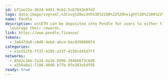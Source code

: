 ```yaml
---
id: b71ae22e-3b24-4491-9cb2-5c67843e9fd3
logo: data:image/svg+xml,%3Csvg%20width%3D%2280%22%20height%3D%2280%22%20viewBox%3D%220%200%2080%2080%22%20fill%3D%22none%22%20xmlns%3D%22http%3A%2F%2Fwww.w3.org%2F2000%2Fsvg%22%3E%0A%3Cg%20clip-path%3D%22url(%23clip0_4488_1961)%22%3E%0A%3Cg%20filter%3D%22url(%23filter0_f_4488_1961)%22%3E%0A%3Cpath%20d%3D%22M36.4009%2050.8052C46.5633%2050.8052%2054.8015%2042.567%2054.8015%2032.4046C54.8015%2022.2422%2046.5633%2014.0039%2036.4009%2014.0039C26.2385%2014.0039%2018.0002%2022.2422%2018.0002%2032.4046C18.0002%2042.567%2026.2385%2050.8052%2036.4009%2050.8052Z%22%20fill%3D%22%23DEDEDE%22%2F%3E%0A%3Cpath%20d%3D%22M28.1229%2060.004C33.7136%2060.004%2038.2457%2055.4719%2038.2457%2049.8812C38.2457%2044.2905%2033.7136%2039.7583%2028.1229%2039.7583C22.5322%2039.7583%2018%2044.2905%2018%2049.8812C18%2055.4719%2022.5322%2060.004%2028.1229%2060.004Z%22%20fill%3D%22%2328437C%22%2F%3E%0A%3Cpath%20fill-rule%3D%22evenodd%22%20clip-rule%3D%22evenodd%22%20d%3D%22M38.1933%2050.7191C37.6035%2050.7761%2037.0056%2050.8053%2036.4009%2050.8053C29.96%2050.8053%2024.2921%2047.4961%2021.0046%2042.4851C22.8332%2040.6764%2025.3476%2039.5596%2028.1229%2039.5596C33.7136%2039.5596%2038.2457%2044.0917%2038.2457%2049.6824C38.2457%2050.0324%2038.228%2050.3783%2038.1933%2050.7191Z%22%20fill%3D%22%231B2D4E%22%2F%3E%0A%3Cmask%20id%3D%22mask0_4488_1961%22%20style%3D%22mask-type%3Aalpha%22%20maskUnits%3D%22userSpaceOnUse%22%20x%3D%2227%22%20y%3D%2215%22%20width%3D%223%22%20height%3D%2228%22%3E%0A%3Cpath%20fill-rule%3D%22evenodd%22%20clip-rule%3D%22evenodd%22%20d%3D%22M27.0095%2042.1767V15.0474H29.2661V42.1767H27.0095Z%22%20fill%3D%22white%22%2F%3E%0A%3C%2Fmask%3E%0A%3Cg%20mask%3D%22url(%23mask0_4488_1961)%22%3E%0A%3Cpath%20d%3D%22M54.8017%2032.4046C54.8017%2042.567%2046.5635%2050.8052%2036.401%2050.8052C26.2386%2050.8052%2018.0004%2042.567%2018.0004%2032.4046C18.0004%2022.2422%2026.2386%2014.0039%2036.401%2014.0039C46.5635%2014.0039%2054.8017%2022.2422%2054.8017%2032.4046Z%22%20fill%3D%22%231B2D4E%22%2F%3E%0A%3C%2Fg%3E%0A%3C%2Fg%3E%0A%3Cpath%20d%3D%22M39.601%2057.0052C50.6471%2057.0052%2059.6017%2048.0506%2059.6017%2037.0046C59.6017%2025.9585%2050.6471%2017.0039%2039.601%2017.0039C28.5549%2017.0039%2019.6003%2025.9585%2019.6003%2037.0046C19.6003%2048.0506%2028.5549%2057.0052%2039.601%2057.0052Z%22%20fill%3D%22%23DEDEDE%22%2F%3E%0A%3Cpath%20d%3D%22M30.6032%2067.0037C36.68%2067.0037%2041.6063%2062.0775%2041.6063%2056.0006C41.6063%2049.9238%2036.68%2044.9976%2030.6032%2044.9976C24.5263%2044.9976%2019.6001%2049.9238%2019.6001%2056.0006C19.6001%2062.0775%2024.5263%2067.0037%2030.6032%2067.0037Z%22%20fill%3D%22%2328437C%22%2F%3E%0A%3Cpath%20fill-rule%3D%22evenodd%22%20clip-rule%3D%22evenodd%22%20d%3D%22M41.5493%2056.9115C40.9082%2056.9735%2040.2583%2057.0052%2039.601%2057.0052C32.6001%2057.0052%2026.4393%2053.4083%2022.866%2047.9616C24.8536%2045.9956%2027.5867%2044.7817%2030.6032%2044.7817C36.68%2044.7817%2041.6063%2049.708%2041.6063%2055.7848C41.6063%2056.1652%2041.587%2056.5411%2041.5493%2056.9115Z%22%20fill%3D%22%231B2D4E%22%2F%3E%0A%3Cmask%20id%3D%22mask1_4488_1961%22%20style%3D%22mask-type%3Aalpha%22%20maskUnits%3D%22userSpaceOnUse%22%20x%3D%2229%22%20y%3D%2218%22%20width%3D%223%22%20height%3D%2230%22%3E%0A%3Cpath%20fill-rule%3D%22evenodd%22%20clip-rule%3D%22evenodd%22%20d%3D%22M29.3929%2047.6265V18.1382H31.8458V47.6265H29.3929Z%22%20fill%3D%22white%22%2F%3E%0A%3C%2Fmask%3E%0A%3Cg%20mask%3D%22url(%23mask1_4488_1961)%22%3E%0A%3Cpath%20d%3D%22M59.6018%2037.0041C59.6018%2048.0502%2050.6473%2057.0047%2039.6011%2057.0047C28.5551%2057.0047%2019.6005%2048.0502%2019.6005%2037.0041C19.6005%2025.9581%2028.5551%2017.0034%2039.6011%2017.0034C50.6473%2017.0034%2059.6018%2025.9581%2059.6018%2037.0041Z%22%20fill%3D%22%231B2D4E%22%2F%3E%0A%3C%2Fg%3E%0A%3C%2Fg%3E%0A%3Cdefs%3E%0A%3Cfilter%20id%3D%22filter0_f_4488_1961%22%20x%3D%224%22%20y%3D%220.00390625%22%20width%3D%2264.8015%22%20height%3D%2274%22%20filterUnits%3D%22userSpaceOnUse%22%20color-interpolation-filters%3D%22sRGB%22%3E%0A%3CfeFlood%20flood-opacity%3D%220%22%20result%3D%22BackgroundImageFix%22%2F%3E%0A%3CfeBlend%20mode%3D%22normal%22%20in%3D%22SourceGraphic%22%20in2%3D%22BackgroundImageFix%22%20result%3D%22shape%22%2F%3E%0A%3CfeGaussianBlur%20stdDeviation%3D%227%22%20result%3D%22effect1_foregroundBlur_4488_1961%22%2F%3E%0A%3C%2Ffilter%3E%0A%3CclipPath%20id%3D%22clip0_4488_1961%22%3E%0A%3Crect%20width%3D%2280%22%20height%3D%2280%22%20fill%3D%22white%22%20transform%3D%22translate(0%200.00390625)%22%2F%3E%0A%3C%2FclipPath%3E%0A%3C%2Fdefs%3E%0A%3C%2Fsvg%3E%0A
name: Pendle
description: wstETH can be deposited into Pendle for users to either fix or
  leverage their rewards.
link: https://www.pendle.finance/
tokens:
  - 3a647da0-c0d8-4ebd-abce-bac0390880f4
categories:
  - e1e552f6-ff37-4185-a33f-4230cd45d7ff
networks:
  - 85d2c16e-7a34-4a16-8996-304b6673c6d0
  - a356a8a1-7186-4080-b7fb-8fe383a5df95
ready: true
---
```

